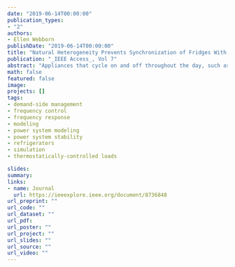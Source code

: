 ```yaml
---
date: "2019-06-14T00:00:00"
publication_types:
- "2"
authors:
- Ellen Webborn
publishDate: "2019-06-14T00:00:00"
title: "Natural Heterogeneity Prevents Synchronization of Fridges With Deterministic Frequency Control"
publication: "_IEEE Access_, Vol 7"
abstract: "Appliances that cycle on and off throughout the day, such as fridges, freezers, and air-conditioners can collectively provide second-by-second electricity supply-demand balancing known as frequency response. Previous studies have shown that deterministic temperature set-point control of a homogeneous population of such appliances can cause herding behavior with detrimental effects on the system. Here, we use computational modeling to establish the minimum population heterogeneity required to prevent herding problems without requiring centralized or stochastic control. We discover a linear relationship between the benefits that fridges can provide and their number. The impact on system benefits and on fridge temperatures of varying fridge frequency sensitivity is also explored, and a viable range for sensitivity (the control parameter) is proposed. Our approach involves simulating a large heterogeneous population of frequency-sensitive fridges using 12 months' GB system data from National Grid. We compare the historic frequency response from other response providers with their response in our fridge simulations to determine the benefits of the fridge population response. We find that a fridge population can offer a valuable demand-side response service to the electricity system operator, requiring neither the expensive infrastructure of centralized control nor the regular intervention of stochastic control for temperature cycle desynchronization."
math: false
featured: false
image: 
projects: []
tags: 
- demand-side management
- frequency control
- frequency response
- modeling
- power system modeling
- power system stability
- refrigerators
- simulation
- thermostatically-controlled loads

slides: 
summary: 
links:
- name: Journal
  url: https://ieeexplore.ieee.org/document/8736848
url_preprint: ""
url_code: ""
url_dataset: ""
url_pdf: 
url_poster: ""
url_project: ""
url_slides: ""
url_source: ""
url_video: ""
---
```

